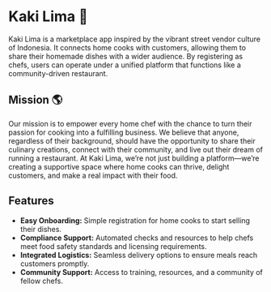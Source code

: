 # Kaki Lima 🍜

Kaki Lima is a marketplace app inspired by the vibrant street vendor culture of Indonesia. It connects home cooks with customers, allowing them to share their homemade dishes with a wider audience. By registering as chefs, users can operate under a unified platform that functions like a community-driven restaurant.

## Mission 🌎
Our mission is to empower every home chef with the chance to turn their passion for cooking into a fulfilling business. We believe that anyone, regardless of their background, should have the opportunity to share their culinary creations, connect with their community, and live out their dream of running a restaurant. At Kaki Lima, we’re not just building a platform—we’re creating a supportive space where home cooks can thrive, delight customers, and make a real impact with their food.
  


## Features
- **Easy Onboarding:** Simple registration for home cooks to start selling their dishes.
- **Compliance Support:** Automated checks and resources to help chefs meet food safety standards and licensing requirements.
- **Integrated Logistics:** Seamless delivery options to ensure meals reach customers promptly.
- **Community Support:** Access to training, resources, and a community of fellow chefs.
